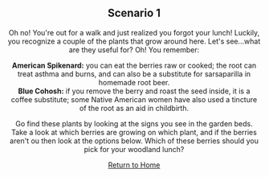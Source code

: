   <h2 style="text-align:center;">Scenario 1</h2>
  <p style="text-align:center;">Oh no! You're out for a walk and just
    realized you forgot your lunch! Luckily, you recognize a couple of
    the plants that grow around here. Let's see...what are they useful
    for? Oh! You remember:</p>
  <p style="text-align:center;">
    <b>American Spikenard:</b> you can eat
      the berries raw or cooked; the root can treat asthma and burns, and
      can also be a substitute for sarsaparilla in homemade root beer.<br>
    <b>Blue Cohosh:</b> if you remove the berry and roast the seed inside,
      it is a coffee substitute; some Native American women have also used
      a tincture of the root as an aid in childbirth.</p>
  <p style="text-align:center;">Go find these plants by looking at the signs
    you see in the garden beds. Take a look at which berries are growing on
    which plant, and if the berries aren't ou then look at the options below. Which of these berries should
    you pick for your woodland lunch?</p>
  <p></p>
  <p></p>
  <p style="text-align:center;">
      <font color="LightSeaGreen">
      <a href="readme.md" target="_self">Return to Home</font></a></p>

